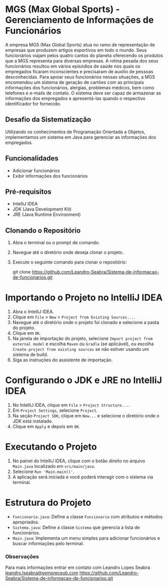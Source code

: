 # MGS (Max Global Sports) - Gerenciamento de Informações de Funcionários

A empresa MGS (Max Global Sports) atua no ramo de representação de empresas que produzem artigos esportivos em todo o mundo. Seus funcionários viajam pelos quatro cantos do planeta oferecendo os produtos que a MGS representa para diversas empresas. A rotina pesada dos seus funcionários resultou em vários episódios de saúde nos quais os empregados ficaram inconscientes e precisaram de auxílio de pessoas desconhecidas. Para apoiar seus funcionários nessas situações, a MGS encomendou um sistema de geração de cartões com as principais informações dos funcionários, alergias, problemas médicos, bem como telefones e e-mails de contato. O sistema deve ser capaz de armazenar as informações dos empregados e apresentá-las quando o respectivo identificador for fornecido.

## Desafio da Sistematização

Utilizando os conhecimentos de Programação Orientada a Objetos, implementamos um sistema em Java para gerenciar as informações dos empregados.

## Funcionalidades

- Adicionar funcionários
- Exibir informações dos funcionários

## Pré-requisitos

- IntelliJ IDEA
- JDK (Java Development Kit)
- JRE (Java Runtime Environment)

## Clonando o Repositório

1. Abra o terminal ou o prompt de comando.
2. Navegue até o diretório onde deseja clonar o projeto.
3. Execute o seguinte comando para clonar o repositório:

   git clone https://github.com/Leandro-Seabra/Sistema-de-informacao-de-funcionarios.git

# Importando o Projeto no IntelliJ IDEA

1. Abra o IntelliJ IDEA.
2. Clique em `File` > `New` > `Project from Existing Sources...`.
3. Navegue até o diretório onde o projeto foi clonado e selecione a pasta do projeto.
4. Clique em `OK`.
5. Na janela de importação do projeto, selecione `Import project from external model` e escolha `Maven` ou `Gradle` (se aplicável), ou escolha `Create project from existing sources` se não estiver usando um sistema de build.
6. Siga as instruções do assistente de importação.

# Configurando o JDK e JRE no IntelliJ IDEA

1. No IntelliJ IDEA, clique em `File` > `Project Structure...`.
2. Em `Project Settings`, selecione `Project`.
3. Na seção `Project SDK`, clique em `New...` e selecione o diretório onde o JDK está instalado.
4. Clique em `Apply` e depois em `OK`.

# Executando o Projeto

1. No painel do IntelliJ IDEA, clique com o botão direito no arquivo `Main.java` localizado em `src/main/java`.
2. Selecione `Run 'Main.main()'`.
3. A aplicação será iniciada e você poderá interagir com o sistema via terminal.

# Estrutura do Projeto

- `Funcionario.java`: Define a classe `Funcionario` com atributos e métodos apropriados.
- `Sistema.java`: Define a classe `Sistema` que gerencia a lista de funcionários.
- `Main.java`: Implementa um menu simples para adicionar funcionários e buscar informações pelo terminal.


### Observações
  Para mais informações entrar em contato com Leandro Lopes Seabra
  leandro.lseabra@sempreceub.com
  https://github.com/Leandro-Seabra/Sistema-de-informacao-de-funcionarios.git


